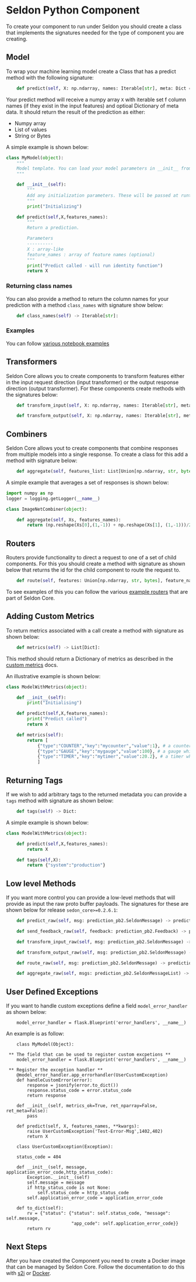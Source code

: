 # Seldon Python Component

To create your component to run under Seldon you should create a class that implements the signatures needed for the type of component you are creating.

## Model

To wrap your machine learning model create a Class that has a predict method with the following signature:

```python
    def predict(self, X: np.ndarray, names: Iterable[str], meta: Dict = None) -> Union[np.ndarray, List, str, bytes]:
```

Your predict method will receive a numpy array `X` with iterable set f column names (if they exist in the input features) and optioal Dictionary of meta data. It should return the result of the prediction as either:

  * Numpy array
  * List of values
  * String or Bytes

A simple example is shown below:

```python
class MyModel(object):
    """
    Model template. You can load your model parameters in __init__ from a location accessible at runtime
    """

    def __init__(self):
        """
        Add any initialization parameters. These will be passed at runtime from the graph definition parameters defined in your seldondeployment kubernetes resource manifest.
        """
        print("Initializing")

    def predict(self,X,features_names):
        """
        Return a prediction.

        Parameters
        ----------
        X : array-like
        feature_names : array of feature names (optional)
        """
        print("Predict called - will run identity function")
        return X
```

### Returning class names

You can also provide a method to return the column names for your prediction with a method `class_names` with signature show below:

```python
    def class_names(self) -> Iterable[str]:
```


### Examples

  You can follow [various notebook examples](../examples/notebooks.html)

## Transformers

Seldon Core allows you to create components to transform features either in the input request direction (input transformer) or the output response direction (output transformer). For these components create methods with the signatures below:

```python
    def transform_input(self, X: np.ndarray, names: Iterable[str], meta: Dict = None) -> Union[np.ndarray, List, str, bytes]:

    def transform_output(self, X: np.ndarray, names: Iterable[str], meta: Dict = None) -> Union[np.ndarray, List, str, bytes]:
```

## Combiners

Seldon Core allows yout to create components that combine responses from multiple models into a single response. To create a class for this add a method with signature below:

```python
    def aggregate(self, features_list: List[Union[np.ndarray, str, bytes]], feature_names_list: List) -> Union[np.ndarray, List, str, bytes]:
```

A simple example that averages a set of responses is shown below:

```python
import numpy as np
logger = logging.getLogger(__name__)

class ImageNetCombiner(object):

    def aggregate(self, Xs, features_names):
        return (np.reshape(Xs[0],(1,-1)) + np.reshape(Xs[1], (1,-1)))/2.0
```

## Routers
Routers provide functionality to direct a request to one of a set of child components. For this you should create a method with signature as shown below that returns the id for the child component to route the request to.

```python
    def route(self, features: Union[np.ndarray, str, bytes], feature_names: Iterable[str]) -> int:
```

To see examples of this you can follow the various [example routers](https://github.com/SeldonIO/seldon-core/tree/master/components/routers) that are part of Seldon Core.

## Adding Custom Metrics
To return metrics associated with a call create a method with signature as shown below:

```python
    def metrics(self) -> List[Dict]:
```

This method should return a Dictionary of metrics as described in the [custom metrics](../analytics/custom_metrics.md) docs.

An illustrative example is shown below:

```python
class ModelWithMetrics(object):

    def __init__(self):
        print("Initialising")

    def predict(self,X,features_names):
        print("Predict called")
        return X

    def metrics(self):
        return [
            {"type":"COUNTER","key":"mycounter","value":1}, # a counter which will increase by the given value
            {"type":"GAUGE","key":"mygauge","value":100}, # a gauge which will be set to given value
            {"type":"TIMER","key":"mytimer","value":20.2}, # a timer which will add sum and count metrics - assumed millisecs
            ]

```

## Returning Tags
If we wish to add arbitrary tags to the returned metadata you can provide a `tags` method with signature as shown below:

```python
    def tags(self) -> Dict:
```

A simple example is shown below:

```python
class ModelWithMetrics(object):

    def predict(self,X,features_names):
        return X

    def tags(self,X):
    	return {"system":"production"}
```




## Low level Methods
If you want more control you can provide a low-level methods that will provide as input the raw proto buffer payloads. The signatures for these are shown below for release `sedon_core>=0.2.6.1`:

```python
    def predict_raw(self, msg: prediction_pb2.SeldonMessage) -> prediction_pb2.SeldonMessage:

    def send_feedback_raw(self, feedback: prediction_pb2.Feedback) -> prediction_pb2.SeldonMessage:

    def transform_input_raw(self, msg: prediction_pb2.SeldonMessage) -> prediction_pb2.SeldonMessage:

    def transform_output_raw(self, msg: prediction_pb2.SeldonMessage) -> prediction_pb2.SeldonMessage:

    def route_raw(self, msg: prediction_pb2.SeldonMessage) -> prediction_pb2.SeldonMessage:

    def aggregate_raw(self, msgs: prediction_pb2.SeldonMessageList) -> prediction_pb2.SeldonMessage:
```

## User Defined Exceptions
If you want to handle custom exceptions define a field `model_error_handler` as shown below:

```
    model_error_handler = flask.Blueprint('error_handlers', __name__)
```
An example is as follow:

```
    class MyModel(Object):

 ** The field that can be used to register custom excpetions **
    model_error_handler = flask.Blueprint('error_handlers', __name__)

 ** Register the exception handler **
    @model_error_handler.app_errorhandler(UserCustomException)
    def handleCustomError(error):
        response = jsonify(error.to_dict())
        response.status_code = error.status_code
        return response

    def __init__(self, metrics_ok=True, ret_nparray=False, ret_meta=False):
        pass

    def predict(self, X, features_names, **kwargs):
        raise UserCustomException('Test-Error-Msg',1402,402)
        return X

    class UserCustomException(Exception):
    
    status_code = 404

    def __init__(self, message, application_error_code,http_status_code):
        Exception.__init__(self)
        self.message = message
        if http_status_code is not None:
            self.status_code = http_status_code
        self.application_error_code = application_error_code

    def to_dict(self):
        rv = {"status": {"status": self.status_code, "message": self.message,
                         "app_code": self.application_error_code}}
        return rv

```


## Next Steps

After you have created the Component you need to create a Docker image that can be managed by Seldon Core. Follow the documentation to do this with [s2i](./python_wrapping_s2i.md) or [Docker](./python_wrapping_docker.md).




